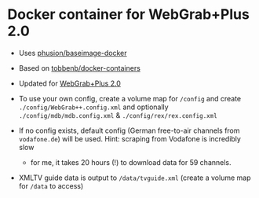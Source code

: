 Docker container for WebGrab+Plus 2.0
=====================================

-   Uses [phusion/baseimage-docker](https://github.com/phusion/baseimage-docker)

-   Based on
    [tobbenb/docker-containers](https://github.com/tobbenb/docker-containers)

-   Updated for [WebGrab+Plus 2.0](http://www.webgrabplus.com/)

-   To use your own config, create a volume map for `/config` and create
    `./config/WebGrab++.config.xml` and optionally `./config/mdb/mdb.config.xml`
    & `./config/rex/rex.config.xml`

-   If no config exists, default config (German free-to-air channels from
    `vodafone.de`) will be used. Hint: scraping from Vodafone is incredibly slow
    - for me, it takes 20 hours (!) to download data for 59 channels.

-   XMLTV guide data is output to `/data/tvguide.xml` (create a volume map for
    `/data` to access)
